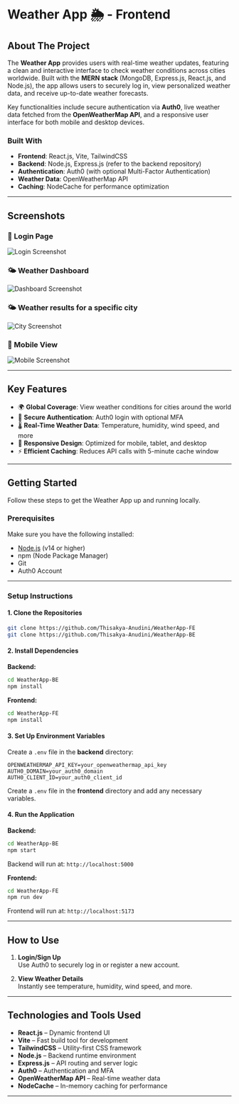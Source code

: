 # Weather App 🌦️ - Frontend

## About The Project

The **Weather App** provides users with real-time weather updates, featuring a clean and interactive interface to check weather conditions across cities worldwide. Built with the **MERN stack** (MongoDB, Express.js, React.js, and Node.js), the app allows users to securely log in, view personalized weather data, and receive up-to-date weather forecasts.

Key functionalities include secure authentication via **Auth0**, live weather data fetched from the **OpenWeatherMap API**, and a responsive user interface for both mobile and desktop devices.

### Built With

- **Frontend**: React.js, Vite, TailwindCSS  
- **Backend**: Node.js, Express.js (refer to the backend repository)  
- **Authentication**: Auth0 (with optional Multi-Factor Authentication)  
- **Weather Data**: OpenWeatherMap API  
- **Caching**: NodeCache for performance optimization  

---

## Screenshots

### 🔐 Login Page  
![Login Screenshot](./assets/2.jpg)

### 🌤️ Weather Dashboard  
![Dashboard Screenshot](./assets/3.jpg)

### 🌤️ Weather results for a specific city 
![City Screenshot](./assets/4.jpg)

### 📱 Mobile View  
![Mobile Screenshot](./assets/5.jpg)

---

## Key Features

- 🌍 **Global Coverage**: View weather conditions for cities around the world  
- 🔐 **Secure Authentication**: Auth0 login with optional MFA  
- 🌡️ **Real-Time Weather Data**: Temperature, humidity, wind speed, and more  
- 📱 **Responsive Design**: Optimized for mobile, tablet, and desktop  
- ⚡ **Efficient Caching**: Reduces API calls with 5-minute cache window  

---

## Getting Started

Follow these steps to get the Weather App up and running locally.

### Prerequisites

Make sure you have the following installed:

- [Node.js](https://nodejs.org/) (v14 or higher)  
- npm (Node Package Manager)  
- Git  
- Auth0 Account  

---

### Setup Instructions

#### 1. Clone the Repositories

```bash
git clone https://github.com/Thisakya-Anudini/WeatherApp-FE
git clone https://github.com/Thisakya-Anudini/WeatherApp-BE
```

#### 2. Install Dependencies

**Backend:**

```bash
cd WeatherApp-BE
npm install
```

**Frontend:**

```bash
cd WeatherApp-FE
npm install
```

#### 3. Set Up Environment Variables

Create a `.env` file in the **backend** directory:

```env
OPENWEATHERMAP_API_KEY=your_openweathermap_api_key
AUTH0_DOMAIN=your_auth0_domain
AUTH0_CLIENT_ID=your_auth0_client_id
```

Create a `.env` file in the **frontend** directory and add any necessary variables.

#### 4. Run the Application

**Backend:**

```bash
cd WeatherApp-BE
npm start
```

Backend will run at: `http://localhost:5000`

**Frontend:**

```bash
cd WeatherApp-FE
npm run dev
```

Frontend will run at: `http://localhost:5173`


---

## How to Use

1. **Login/Sign Up**  
   Use Auth0 to securely log in or register a new account.

2. **View Weather Details**  
   Instantly see temperature, humidity, wind speed, and more.

---

## Technologies and Tools Used

- **React.js** – Dynamic frontend UI  
- **Vite** – Fast build tool for development  
- **TailwindCSS** – Utility-first CSS framework  
- **Node.js** – Backend runtime environment  
- **Express.js** – API routing and server logic  
- **Auth0** – Authentication and MFA  
- **OpenWeatherMap API** – Real-time weather data  
- **NodeCache** – In-memory caching for performance  

---

